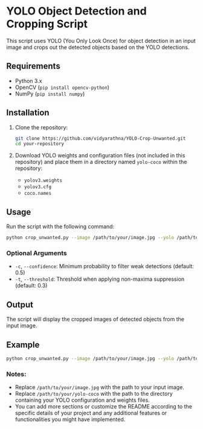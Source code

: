 # YOLO Object Detection and Cropping Script

This script uses YOLO (You Only Look Once) for object detection in an input image and crops out the detected objects based on the YOLO detections.

## Requirements

- Python 3.x
- OpenCV (`pip install opencv-python`)
- NumPy (`pip install numpy`)

## Installation

1. Clone the repository:

   ```bash
   git clone https://github.com/vidyarathna/YOLO-Crop-Unwanted.git
   cd your-repository
   ```

3. Download YOLO weights and configuration files (not included in this repository) and place them in a directory named `yolo-coco` within the repository:

   - `yolov3.weights`
   - `yolov3.cfg`
   - `coco.names`

## Usage

Run the script with the following command:

```bash
python crop_unwanted.py --image /path/to/your/image.jpg --yolo /path/to/your/yolo-coco
```

### Optional Arguments

- `-c`, `--confidence`: Minimum probability to filter weak detections (default: 0.5)
- `-t`, `--threshold`: Threshold when applying non-maxima suppression (default: 0.3)

## Output

The script will display the cropped images of detected objects from the input image.

## Example

```bash
python crop_unwanted.py --image /path/to/your/image.jpg --yolo /path/to/your/yolo-coco
```

### Notes:

- Replace `/path/to/your/image.jpg` with the path to your input image.
- Replace `/path/to/your/yolo-coco` with the path to the directory containing your YOLO configuration and weights files.
- You can add more sections or customize the README according to the specific details of your project and any additional features or functionalities you might have implemented.
